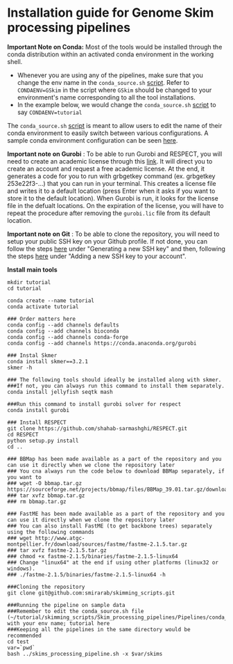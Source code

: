 # Installation guide for Genome Skim processing pipelines

**Important Note on Conda:** Most of the tools would be installed through the conda distribution within an activated conda environment in the working shell. 

* Whenever you are using any of the pipelines, make sure that you change the env name in the `conda_source.sh` [script](https://github.com/smirarab/skimming_scripts/blob/master/conda_source.sh). Refer to `CONDAENV=GSkim` in the script where `GSkim` should be changed to your environment's name corresponding to all the tool installations.
* In the example below, we would change the `conda_source.sh` [script](https://github.com/smirarab/skimming_scripts/blob/master/conda_source.sh) to say `CONDAENV=tutorial`

The `conda_source.sh` [script](https://github.com/smirarab/skimming_scripts/blob/master/conda_source.sh) is meant to allow users to edit the name of their conda environment to easily switch between various configurations. A sample conda environment configuration can be seen [here](https://github.com/smirarab/skimming_scripts/blob/master/Obsolete/environment.yml). 

**Important note on Gurobi** : To be able to run Gurobi and RESPECT, you will need to create an academic license through this [link](https://www.gurobi.com/documentation/9.1/quickstart_mac/obtaining_a_grb_license.html). It will direct you to create an account and request a free academic license. At the end, it generates a code for you to run with grbgetkey command (ex. grbgetkey 253e22f3-...) that you can run in your terminal. This creates a license file and writes it to a default location (press Enter when it asks if you want to store it to the default location). When Gurobi is run, it looks for the license file in the defualt locations. On the expiration of the license, you will have to repeat the procedure after removing the `gurobi.lic` file from its default location.

**Important note on Git** : To be able to clone the repository, you will need to setup your public SSH key on your Github profile. If not done, you can follow the steps [here](https://docs.github.com/en/authentication/connecting-to-github-with-ssh/generating-a-new-ssh-key-and-adding-it-to-the-ssh-agent) under "Generating a new SSH key" and then, following the steps [here](https://docs.github.com/en/authentication/connecting-to-github-with-ssh/adding-a-new-ssh-key-to-your-github-account) under "Adding a new SSH key to your account".

**Install main tools**

```
mkdir tutorial
cd tutorial

conda create --name tutorial
conda activate tutorial

### Order matters here
conda config --add channels defaults
conda config --add channels bioconda
conda config --add channels conda-forge
conda config --add channels https://conda.anaconda.org/gurobi

### Instal Skmer
conda install skmer==3.2.1
skmer -h

### The following tools should ideally be installed along with skmer. 
###If not, you can always run this command to install them separately.
conda install jellyfish seqtk mash 

###Run this command to install gurobi solver for respect
conda install gurobi 

### Install RESPECT
git clone https://github.com/shahab-sarmashghi/RESPECT.git
cd RESPECT
python setup.py install
cd ..

### BBMap has been made available as a part of the repository and you can use it directly when we clone the repository later
### You cna always run the code below to download BBMap separately, if you want to
### wget -O bbmap.tar.gz https://sourceforge.net/projects/bbmap/files/BBMap_39.01.tar.gz/download
### tar xvfz bbmap.tar.gz
### rm bbmap.tar.gz

### FastME has been made available as a part of the repository and you can use it directly when we clone the repository later
### You can also install FastME (to get backbone trees) separately using the following commands
### wget http://www.atgc-montpellier.fr/download/sources/fastme/fastme-2.1.5.tar.gz
### tar xvfz fastme-2.1.5.tar.gz
### chmod +x fastme-2.1.5/binaries/fastme-2.1.5-linux64
### Change "linux64" at the end if using other platforms (linux32 or windows).
### ./fastme-2.1.5/binaries/fastme-2.1.5-linux64 -h

###Cloning the repository 
git clone git@github.com:smirarab/skimming_scripts.git

###Running the pipeline on sample data
###Remember to edit the conda_source.sh file (~/tutorial/skimming_scripts/Skim_processing_pipelines/Pipelines/conda_source.sh) with your env name; tutorial here
###Keeping all the pipelines in the same directory would be recommended
cd test
var=`pwd`
bash ../skims_processing_pipeline.sh -x $var/skims

```


